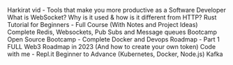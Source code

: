 Harkirat vid -
Tools that make you more productive as a Software Developer
What is WebSocket? Why is it used & how is it different from HTTP?
Rust Tutorial for Beginners - Full Course (With Notes and Project Ideas)
Complete Redis, Websockets, Pub Subs and Message queues Bootcamp
Open Source Bootcamp - Complete Docker and Devops Roadmap - Part 1
FULL Web3 Roadmap in 2023 (And how to create your own token)
Code with me - Repl.it Beginner to Advance (Kubernetes, Docker, Node.js)
Kafka
